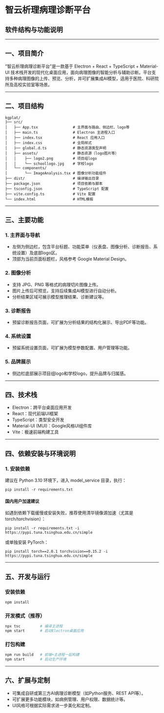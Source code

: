 # 智云析理病理诊断平台  
## 软件结构与功能说明

---

## 一、项目简介

"智云析理病理诊断平台"是一款基于 Electron + React + TypeScript + Material-UI 技术栈开发的现代化桌面应用，面向病理图像的智能分析与辅助诊断。平台支持多种病理图像的上传、预览、分析，并可扩展集成AI模型，适用于医院、科研院所及高校实验室等场景。

---

## 二、项目结构

```
kgplat/
├── src/
│   ├── App.tsx                # 主界面与路由、侧边栏、logo等
│   ├── main.ts                # Electron 主进程入口
│   ├── index.tsx              # React 应用入口
│   ├── index.css              # 全局样式
│   ├── global.d.ts            # 静态资源类型声明
│   ├── assets/                # 静态资源（logo图片等）
│   │    ├── logo2.png         # 项目组logo
│   │    └── schoollogo.jpg    # 学校logo
│   └── components/
│        └── ImageAnalysis.tsx # 图像分析功能组件
├── dist/                      # 编译输出目录
├── package.json               # 项目依赖与脚本
├── tsconfig.json              # TypeScript 配置
├── vite.config.ts             # Vite 配置
└── index.html                 # HTML模板
```

---

## 三、主要功能

### 1. 主界面与导航
- 左侧为侧边栏，包含平台标题、功能菜单（仪表盘、图像分析、诊断报告、系统设置）及底部logo区。
- 顶部为当前页面标题栏，风格参考 Google Material Design。

### 2. 图像分析
- 支持 JPG、PNG 等格式的病理切片图像上传。
- 图片上传后可预览，支持后续集成AI模型进行自动分析。
- 分析结果区域可展示模型推理结果、诊断建议等。

### 3. 诊断报告
- 预留诊断报告页面，可扩展为分析结果的结构化展示、导出PDF等功能。

### 4. 系统设置
- 预留系统设置页面，可扩展为模型参数配置、用户管理等功能。

### 5. 品牌展示
- 侧边栏底部展示项目组logo和学校logo，提升品牌与归属感。

---

## 四、技术栈

- Electron：跨平台桌面应用开发
- React：现代前端UI框架
- TypeScript：类型安全开发
- Material-UI (MUI)：Google风格UI组件库
- Vite：极速前端构建工具

---

## 四、依赖安装与环境说明

### 1. 安装依赖

建议在 Python 3.10 环境下，进入 model_service 目录，执行：

```
pip install -r requirements.txt
```

#### 国内用户加速建议

如遇到依赖下载缓慢或安装失败，推荐使用清华镜像源加速（尤其是 torch/torchvision）：

```
pip install -r requirements.txt -i https://pypi.tuna.tsinghua.edu.cn/simple
```

或单独安装 PyTorch：

```
pip install torch==2.0.1 torchvision==0.15.2 -i https://pypi.tuna.tsinghua.edu.cn/simple
```

---

## 五、开发与运行

### 安装依赖
```bash
npm install
```

### 开发模式（推荐）
```bash
npx tsc         # 编译主进程
npm start       # 启动Electron桌面应用
```

### 打包构建
```bash
npm run build   # 前端+主进程一起构建
npm start       # 启动生产环境
```

---

## 六、扩展与定制

- 可集成自研或第三方AI病理诊断模型（如Python服务、REST API等）。
- 可扩展更多功能模块，如病例管理、用户权限、数据统计等。
- UI风格可根据实际需求进一步美化和定制。

